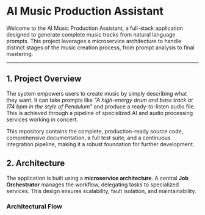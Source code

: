 # AI Music Production Assistant

Welcome to the AI Music Production Assistant, a full-stack application designed to generate complete music tracks from natural language prompts. This project leverages a microservice architecture to handle distinct stages of the music creation process, from prompt analysis to final mastering.

---

## 1. Project Overview

The system empowers users to create music by simply describing what they want. It can take prompts like *"A high-energy drum and bass track at 174 bpm in the style of Pendulum"* and produce a ready-to-listen audio file. This is achieved through a pipeline of specialized AI and audio processing services working in concert.

This repository contains the complete, production-ready source code, comprehensive documentation, a full test suite, and a continuous integration pipeline, making it a robust foundation for further development.

## 2. Architecture

The application is built using a **microservice architecture**. A central **Job Orchestrator** manages the workflow, delegating tasks to specialized services. This design ensures scalability, fault isolation, and maintainability.

### Architectural Flow

